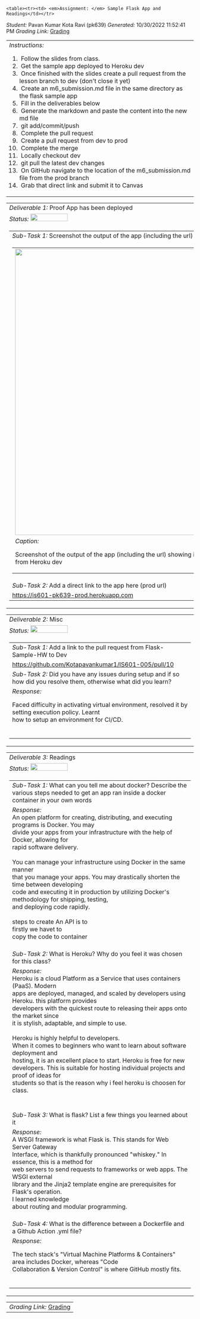     <table><tr><td> <em>Assignment: </em> Sample Flask App and Readings</td></tr>
<tr><td> <em>Student: </em> Pavan Kumar Kota Ravi (pk639)</td></tr>
<tr><td> <em>Generated: </em> 10/30/2022 11:52:41 PM</td></tr>
<tr><td> <em>Grading Link: </em> <a rel="noreferrer noopener" href="https://learn.ethereallab.app/homework/IS601-005-F22/sample-flask-app-and-readings/grade/pk639" target="_blank">Grading</a></td></tr></table>
<table><tr><td> <em>Instructions: </em> <ol><li>&nbsp;Follow the slides from class.&nbsp;</li><li>&nbsp;Get the sample app deployed to Heroku dev</li><li>&nbsp;Once finished with the slides create a pull request from the lesson branch to dev (don't close it yet)&nbsp;</li><li>&nbsp;Create an m6_submission.md file in the same directory as the flask sample app&nbsp;</li><li>&nbsp;Fill in the deliverables below&nbsp;</li><li>&nbsp;Generate the markdown and paste the content into the new md file&nbsp;</li><li>&nbsp;git add/commit/push&nbsp;</li><li>&nbsp;Complete the pull request&nbsp;</li><li>&nbsp;Create a pull request from dev to prod&nbsp;</li><li>&nbsp;Complete the merge&nbsp;</li><li>&nbsp;Locally checkout dev&nbsp;</li><li>&nbsp;git pull the latest dev changes&nbsp;</li><li>&nbsp;On GitHub navigate to the location of the m6_submission.md file from the prod branch&nbsp;</li><li>&nbsp;Grab that direct link and submit it to Canvas</li></ol></td></tr></table>
<table><tr><td> <em>Deliverable 1: </em> Proof App has been deployed </td></tr><tr><td><em>Status: </em> <img width="100" height="20" src="http://via.placeholder.com/400x120/009955/fff?text=Complete"></td></tr>
<tr><td><table><tr><td> <em>Sub-Task 1: </em> Screenshot the output of the app (including the url) showing it's running from Heroku dev</td></tr>
<tr><td><table><tr><td><img width="768px" src="https://user-images.githubusercontent.com/113547463/198926986-92c13385-ee1c-49b3-a975-5bbf76ed73fe.png"/></td></tr>
<tr><td> <em>Caption:</em> <p>Screenshot of the output of the app (including the url) showing it&#39;s running<br>from Heroku dev<br></p>
</td></tr>
</table></td></tr>
<tr><td> <em>Sub-Task 2: </em> Add a direct link to the app here (prod url)</td></tr>
<tr><td> <a rel="noreferrer noopener" target="_blank" href="https://is601-pk639-prod.herokuapp.com">https://is601-pk639-prod.herokuapp.com</a> </td></tr>
</table></td></tr>
<table><tr><td> <em>Deliverable 2: </em> Misc </td></tr><tr><td><em>Status: </em> <img width="100" height="20" src="http://via.placeholder.com/400x120/009955/fff?text=Complete"></td></tr>
<tr><td><table><tr><td> <em>Sub-Task 1: </em> Add a link to the pull request from Flask-Sample-HW to Dev</td></tr>
<tr><td> <a rel="noreferrer noopener" target="_blank" href="https://github.com/Kotapavankumar1/IS601-005/pull/10">https://github.com/Kotapavankumar1/IS601-005/pull/10</a> </td></tr>
<tr><td> <em>Sub-Task 2: </em> Did you have any issues during setup and if so how did you resolve them, otherwise what did you learn?</td></tr>
<tr><td> <em>Response:</em> <p>Faced difficulty in activating virtual environment, resolved it by setting execution policy. Learnt<br>how to setup an environment for CI/CD.<br></p><br></td></tr>
</table></td></tr>
<table><tr><td> <em>Deliverable 3: </em> Readings </td></tr><tr><td><em>Status: </em> <img width="100" height="20" src="http://via.placeholder.com/400x120/009955/fff?text=Complete"></td></tr>
<tr><td><table><tr><td> <em>Sub-Task 1: </em> What can you tell me about docker? Describe the various steps needed to get an app ran inside a docker container in your own words</td></tr>
<tr><td> <em>Response:</em> <div>An open platform for creating, distributing, and executing programs is Docker. You may<br>divide your apps from your infrastructure with the help of Docker, allowing for<br>rapid software delivery.</div><div><br></div><div>You can manage your infrastructure using Docker in the same manner<br>that you manage your apps. You may drastically shorten the time between developing<br>code and executing it in production by utilizing Docker's methodology for shipping, testing,<br>and deploying code rapidly.</div><div><br></div><div>steps to create An API is to</div><div>firstly we havet to<br>copy the code to container</div><br></td></tr>
<tr><td> <em>Sub-Task 2: </em> What is Heroku? Why do you feel it was chosen for this class?</td></tr>
<tr><td> <em>Response:</em> <div>Heroku is a cloud Platform as a Service that uses containers (PaaS). Modern<br>apps are deployed, managed, and scaled by developers using Heroku. this platform provides<br>developers with the quickest route to releasing their apps onto the market since<br>it is stylish, adaptable, and simple to use.<br></div><div><br></div><div><div>Heroku is highly helpful to developers.<br>When it comes to beginners who want to learn about software deployment and<br>hosting, it is an excellent place to start. Heroku is free for new<br>developers. This is suitable for hosting individual projects and proof of ideas for<br>students so that is the reason why i feel heroku is choosen for<br>class.</div><div><br></div></div><br></td></tr>
<tr><td> <em>Sub-Task 3: </em> What is flask? List a few things you learned about it</td></tr>
<tr><td> <em>Response:</em> <div>A WSGI framework is what Flask is. This stands for Web Server Gateway<br>Interface, which is thankfully pronounced "whiskey." In essence, this is a method for<br>web servers to send requests to frameworks or web apps. The WSGI external<br>library and the Jinja2 template engine are prerequisites for Flask's operation.</div><div>I learned knowledge<br>about routing and modular programming.<br></div><br></td></tr>
<tr><td> <em>Sub-Task 4: </em> What is the difference between a Dockerfile and a Github Action .yml file?</td></tr>
<tr><td> <em>Response:</em> <p>The tech stack&#39;s &quot;Virtual Machine Platforms &amp; Containers&quot; area includes Docker, whereas &quot;Code<br>Collaboration &amp; Version Control&quot; is where GitHub mostly fits.<br></p><br></td></tr>
</table></td></tr>
<table><tr><td><em>Grading Link: </em><a rel="noreferrer noopener" href="https://learn.ethereallab.app/homework/IS601-005-F22/sample-flask-app-and-readings/grade/pk639" target="_blank">Grading</a></td></tr></table>